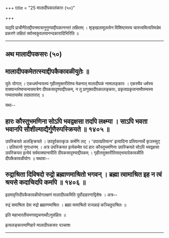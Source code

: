+++
title = "25 मालादीपकालंकारः (५०)"

+++


यद्यपि प्राचीनैरेतद्दीपनमात्रानुगुण्याद्दीपकानन्तरं लक्षितम् ।
शृङ्खलामूलत्वेन विशिष्टमस्य चारुत्वमित्यस्मिन्नेव प्रकरणे लक्षितं
सर्वस्वकुवलयानन्दकारादिभिरिति ॥

------------------------------------------------------------------------



## अथ मालादीपकसरः (५०)

## मालादीपकमेतत्स्याद्दीपकैकावळीयुतेः ॥

युतेः योगात् । एकधर्मान्वयस्य गृहीतमुक्तरीतेश्च मेळनात् मालादीपकं
नामालङ्कारः । एकस्यैव धर्मस्य वाक्यान्तरेष्वप्यन्वयमात्रेण
दीपकसादृश्याद्दीपकम्, न तु प्रागुक्तदीपकालङ्कारः,
प्रकृताप्रकृतानामौपम्यस्य गम्यतायामेव तदवतारात् ॥

यथा--



## हारः कौस्तुभमणिना सोऽपि भवद्वक्षसा तदपि लक्ष्म्या । साऽपि भवता भवानपि सौशील्याद्यैर्गुणैरुपस्क्रियते ॥ १४०५ ॥

उपस्क्रियते अलङ्क्रियते । उपपूर्वकात्कृञः कर्मणि लट् । 'उपात्प्रतियत्न’
इत्यादिना प्रतियत्नार्थे कृञस्सुट् । प्रतियत्नो गुणाधानम् । अत्र
उपस्क्रियत इत्येकमेव पदं हारः कौस्तुभमणिना उपस्क्रियते सोऽपि भवद्वक्षसा
उपस्क्रियत इत्येवं सर्ववाक्यान्वयीति दीपकसादृश्याद्दीपकम् ।
गृहीतसुक्तरीतिसद्भावादेकावळीति दीपकैकावळीयोगः ॥ यथावा--



## रुद्राश्रिता दिविषदो रुद्रो ब्रह्माणमाश्रितो भगवन् । ब्रह्मा त्वामाश्रित इह न त्वं श्रयसे कदाचिदपि कमपि ॥ १४०६ ॥

इदमावृत्तिदीपकैकावळीयोगलक्षणं मालादीपकमिति पूर्वोदाहरणाद्विशेषः ।
अत्र–-

रुद्रं समाश्रिता देवा रुद्रो ब्रह्माणमाश्रितः ।
ब्रह्मा मामाश्रितो राजन्नाहं कञ्चिदुपाश्रितः ॥

इति महाभारतीयभगवद्वचनार्थोऽनुसंहितः ॥

इत्यलङ्कारमाणिहारे मालादीपकसरः पञ्चाशः



------------------------------------------------------------------------

